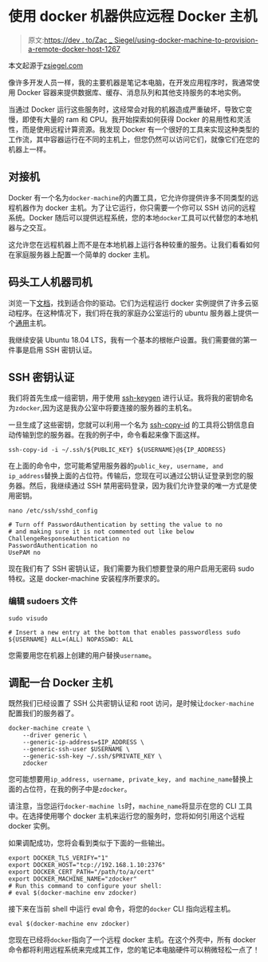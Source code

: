 # 使用 docker 机器供应远程 Docker 主机

> 原文:[https://dev . to/Zac _ Siegel/using-docker-machine-to-provision-a-remote-docker-host-1267](https://dev.to/zac_siegel/using-docker-machine-to-provision-a-remote-docker-host-1267)

本文起源于[zsiegel.com](https://zsiegel.com/2019/04/06/using-docker-machine-to-provision-a-remote-docker-host)

像许多开发人员一样，我的主要机器是笔记本电脑，在开发应用程序时，我通常使用 Docker 容器来提供数据库、缓存、消息队列和其他支持服务的本地实例。

当通过 Docker 运行这些服务时，这经常会对我的机器造成严重破坏，导致它变慢，即使有大量的 ram 和 CPU。我开始探索如何获得 Docker 的易用性和灵活性，而是使用远程计算资源。我发现 Docker 有一个很好的工具来实现这种类型的工作流，其中容器运行在不同的主机上，但您仍然可以访问它们，就像它们在您的机器上一样。

## [](#docker-machine)对接机

Docker 有一个名为`docker-machine`的内置工具，它允许你提供许多不同类型的远程机器作为 docker 主机。为了让它运行，你只需要一个你可以 SSH 访问的远程系统。Docker 随后可以提供远程系统，您的本地`docker`工具可以代替您的本地机器与之交互。

这允许您在远程机器上而不是在本地机器上运行各种较重的服务。让我们看看如何在家庭服务器上配置一个简单的 docker 主机。

## [](#docker-machine-drivers)码头工人机器司机

浏览一下[文档](https://docs.docker.com/machine/drivers/)，找到适合你的驱动。它们为远程运行 docker 实例提供了许多云驱动程序。在这种情况下，我们将在我的家庭办公室运行的 ubuntu 服务器上提供一个[通用](https://docs.docker.com/machine/drivers/generic/)主机。

我继续安装 Ubuntu 18.04 LTS，我有一个基本的根帐户设置。我们需要做的第一件事是启用 SSH 密钥认证。

## [](#ssh-key-authentication)SSH 密钥认证

我们将首先生成一组密钥，用于使用 [ssh-keygen](https://www.ssh.com/ssh/keygen/) 进行认证。我将我的密钥命名为`zdocker`,因为这是我办公室中将要连接的服务器的主机名。

一旦生成了这些密钥，您就可以利用一个名为 [ssh-copy-id](https://www.ssh.com/ssh/copy-id) 的工具将公钥信息自动传输到您的服务器。在我的例子中，命令看起来像下面这样。

```
ssh-copy-id -i ~/.ssh/${PUBLIC_KEY} ${USERNAME}@${IP_ADDRESS} 
```

在上面的命令中，您可能希望用服务器的`public_key, username, and ip_address`替换上面的占位符。传输后，您现在可以通过公钥认证登录到您的服务器。然后，我继续通过 SSH 禁用密码登录，因为我们允许登录的唯一方式是使用密钥。

```
nano /etc/ssh/sshd_config 
```

```
# Turn off PasswordAuthentication by setting the value to no 
# and making sure it is not commented out like below
ChallengeResponseAuthentication no
PasswordAuthentication no
UsePAM no 
```

现在我们有了 SSH 密钥认证，我们需要为我们想要登录的用户启用无密码 sudo 特权。这是 docker-machine 安装程序所要求的。

### [](#edit-the-sudoers-file)编辑 sudoers 文件

```
sudo visudo 
```

```
# Insert a new entry at the bottom that enables passwordless sudo
${USERNAME} ALL=(ALL) NOPASSWD: ALL 
```

您需要用您在机器上创建的用户替换`username`。

## [](#provision-a-docker-host)调配一台 Docker 主机

既然我们已经设置了 SSH 公共密钥认证和 root 访问，是时候让`docker-machine`配置我们的服务器了。

```
docker-machine create \
    --driver generic \
    --generic-ip-address=$IP_ADDRESS \
    --generic-ssh-user $USERNAME \
    --generic-ssh-key ~/.ssh/$PRIVATE_KEY \
    zdocker 
```

您可能想要用`ip_address, username, private_key, and machine_name`替换上面的占位符，在我的例子中是`zdocker`。

请注意，当您运行`docker-machine ls`时，`machine_name`将显示在您的 CLI 工具中。在选择使用哪个 docker 主机来运行您的服务时，您将如何引用这个远程 docker 实例。

如果调配成功，您将会看到类似于下面的一些输出。

```
export DOCKER_TLS_VERIFY="1"
export DOCKER_HOST="tcp://192.168.1.10:2376"
export DOCKER_CERT_PATH="/path/to/a/cert"
export DOCKER_MACHINE_NAME="zdocker"
# Run this command to configure your shell: 
# eval $(docker-machine env zdocker) 
```

接下来在当前 shell 中运行 eval 命令，将您的`docker` CLI 指向远程主机。

```
eval $(docker-machine env zdocker) 
```

您现在已经将`docker`指向了一个远程 docker 主机。在这个外壳中，所有 docker 命令都将利用远程系统来完成其工作，您的笔记本电脑硬件可以稍微轻松一点了！